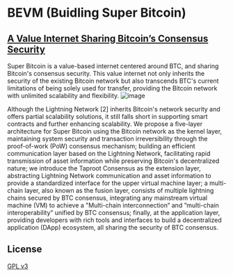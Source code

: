 # BEVM (Buidling Super Bitcoin)
## [A Value Internet Sharing Bitcoin’s Consensus Security](https://github.com/btclayer2/SuperBitcoin)

Super Bitcoin is a value-based internet centered around BTC, and sharing Bitcoin's consensus security. This value internet not only inherits the security of the existing Bitcoin network but also transcends BTC's current limitations of being solely used for transfer, providing the Bitcoin network with unlimited scalability and flexibility.
![image](https://github.com/user-attachments/assets/e21b5cce-35a5-4762-99ae-d83653dd56d9)

Although the Lightning Network [2] inherits Bitcoin's network security and offers partial scalability solutions, it still falls short in supporting smart contracts and further enhancing scalability. We propose a five-layer architecture for Super Bitcoin using the Bitcoin network as the kernel layer, maintaining system security and transaction irreversibility through the proof-of-work (PoW) consensus mechanism; building an efficient communication layer based on the Lightning Network, facilitating rapid transmission of asset information while preserving Bitcoin's decentralized nature; we introduce the Taproot Consensus as the extension layer, abstracting Lightning Network communication and asset information to provide a standardized interface for the upper virtual machine layer; a multi-chain layer, also known as the fusion layer, consists of multiple lightning chains secured by BTC consensus, integrating any mainstream virtual machine (VM) to achieve a "Multi-chain interconnection“ and ”multi-chain interoperability” unified by BTC consensus; finally, at the application layer, providing developers with rich tools and interfaces to build a decentralized application (DApp) ecosystem, all sharing the security of BTC consensus.

## License

[GPL v3](LICENSE)


